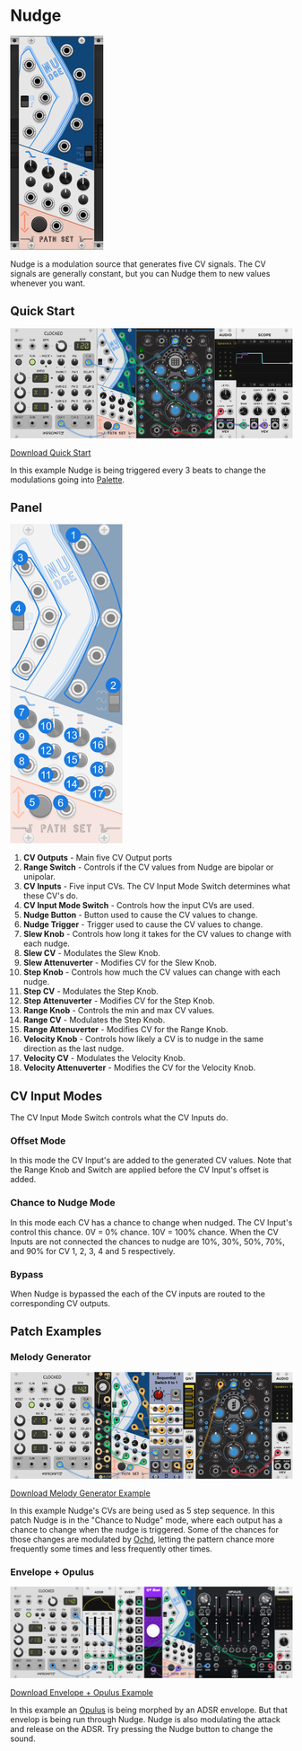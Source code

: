 # Nudge
![Image of Nudge module](../images/Nudge.png)

Nudge is a modulation source that generates five CV signals. The CV signals are generally constant, but you can Nudge them to new values whenever you want.

## Quick Start

![Image of quick start patch](../images/Nudge/quick_start_1.png)

[Download Quick Start](../examples/Nudge/Nudge_QuickStart.vcvs?raw=true)

In this example Nudge is being triggered every 3 beats to change the modulations going into [Palette](https://library.vcvrack.com/Atelier/AtelierPalette).

## Panel

![Image of controls](../images/Nudge/labels.png)

1. **CV Outputs** - Main five CV Output ports
2. **Range Switch** - Controls if the CV values from Nudge are bipolar or unipolar.
3. **CV Inputs** - Five input CVs. The CV Input Mode Switch determines what these CV's do.
4. **CV Input Mode Switch** - Controls how the input CVs are used.
5. **Nudge Button** - Button used to cause the CV values to change.
6. **Nudge Trigger** - Trigger used to cause the CV values to change.
7. **Slew Knob** - Controls how long it takes for the CV values to change with each nudge.
8. **Slew CV** - Modulates the Slew Knob.
9. **Slew Attenuverter** - Modifies CV for the Slew Knob.
10. **Step Knob** - Controls how much the CV values can change with each nudge.
11. **Step CV** - Modulates the Step Knob.
12. **Step Attenuverter** - Modifies CV for the Step Knob.
13. **Range Knob** - Controls the min and max CV values.
14. **Range CV** - Modulates the Step Knob.
15. **Range Attenuverter** - Modifies CV for the Range Knob.
16. **Velocity Knob** - Controls how likely a CV is to nudge in the same direction as the last nudge.
17. **Velocity CV** - Modulates the Velocity Knob.
18. **Velocity Attenuverter** - Modifies the CV for the Velocity Knob.

## CV Input Modes

The CV Input Mode Switch controls what the CV Inputs do.

### Offset Mode

In this mode the CV Input's are added to the generated CV values. Note that the Range Knob and Switch are applied before the CV Input's offset is added.

### Chance to Nudge Mode

In this mode each CV has a chance to change when nudged. The CV Input's control this chance. 0V = 0% chance. 10V = 100% chance. When the CV Inputs are not connected the chances to nudge are 10%, 30%, 50%, 70%, and 90% for CV 1, 2, 3, 4 and 5 respectively.

### Bypass

When Nudge is bypassed the each of the CV inputs are routed to the corresponding CV outputs.

## Patch Examples

### Melody Generator

![Image of Melody Generator Example](../images/Nudge/example_melodygenerator.png)

[Download Melody Generator Example](../examples/Nudge/Nudge_Example_MelodyGenerator.vcvs?raw=true)

In this example Nudge's CVs are being used as 5 step sequence. In this patch Nudge is in the "Chance to Nudge" mode, where each output has a chance to change when the nudge is triggered. Some of the chances for those changes are modulated by [Ochd](https://library.vcvrack.com/Instruo/ochd), letting the pattern chance more frequently some times and less frequently other times.

### Envelope + Opulus

![Image of Envelope + Opulus Example](../images/Nudge/example_opulus.png)

[Download Envelope + Opulus Example](../examples/Nudge/Nudge_Example_Opulus.vcvs?raw=true)

In this example an [Opulus](https://library.vcvrack.com/VultModulesFree/Opulus) is being morphed by an ADSR envelope. But that envelop is being run through Nudge. Nudge is also modulating the attack and release on the ADSR. Try pressing the Nudge button to change the sound.


